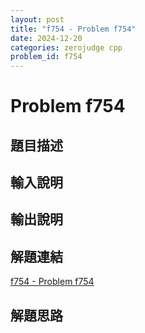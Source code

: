 ```yaml
---
layout: post
title: "f754 - Problem f754"
date: 2024-12-20
categories: zerojudge cpp
problem_id: f754
---
```


# Problem f754

## 題目描述



## 輸入說明



## 輸出說明



## 解題連結

[f754 - Problem f754](https://zerojudge.tw/ShowProblem?problemid=f754)

## 解題思路

